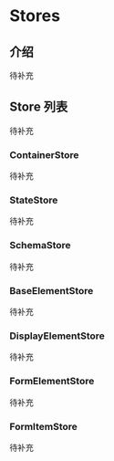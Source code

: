 # Stores

## 介绍

待补充

## Store 列表

待补充

### ContainerStore

待补充

### StateStore

待补充

### SchemaStore

待补充

### BaseElementStore

待补充

### DisplayElementStore

待补充

### FormElementStore

待补充

### FormItemStore

待补充
